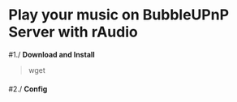 
# Play your music on BubbleUPnP Server with rAudio

#1./ **Download and Install**
> wget 
> 
> 
> 
> 
> 
> 
####
####
#2./ **Config**
>
> 
>
> 
>
>

